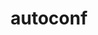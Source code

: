 ---
title: "autoconf"
layout: cache
categories: [package, v0.22.0]
meta: {"versions": ["2.72"], "compilers": ["apple-clang@=15.0.0", "cce@=15.0.1", "gcc@=10.2.1", "gcc@=10.3.0", "gcc@=11.1.0", "gcc@=11.4.0", "gcc@=12.3.0", "gcc@=7.3.1", "gcc@=7.5.0", "gcc@=9.4.0", "oneapi@=2024.0.0"], "oss": ["amzn2", "centos7", "rhel8", "sle_hpc15", "ubuntu18.04", "ubuntu20.04", "ubuntu22.04", "ventura"], "platforms": ["darwin", "linux"], "targets": ["aarch64", "neoverse_n1", "neoverse_v1", "neoverse_v2", "ppc64le", "x86_64_v3", "x86_64_v4", "zen4"], "stacks": ["aws-isc", "aws-isc-aarch64", "aws-pcluster-neoverse_v1", "build_systems", "data-vis-sdk", "developer-tools", "developer-tools-manylinux2014", "e4s", "e4s-cray-rhel", "e4s-cray-sles", "e4s-neoverse-v2", "e4s-neoverse_v1", "e4s-oneapi", "e4s-power", "e4s-rocm-external", "ml-darwin-aarch64-mps", "ml-linux-x86_64-cpu", "ml-linux-x86_64-cuda", "radiuss", "radiuss-aws", "radiuss-aws-aarch64", "root", "tutorial"], "num_specs": 17, "num_specs_by_stack": {"root": 17, "ml-darwin-aarch64-mps": 1, "aws-isc-aarch64": 2, "radiuss-aws-aarch64": 2, "radiuss-aws": 1, "aws-isc": 1, "aws-pcluster-neoverse_v1": 2, "e4s-cray-rhel": 1, "developer-tools-manylinux2014": 1, "e4s-cray-sles": 1, "build_systems": 1, "developer-tools": 1, "radiuss": 1, "e4s-power": 1, "data-vis-sdk": 1, "e4s-neoverse_v1": 1, "e4s-neoverse-v2": 1, "e4s-rocm-external": 1, "tutorial": 2, "e4s": 1, "ml-linux-x86_64-cuda": 1, "ml-linux-x86_64-cpu": 1, "e4s-oneapi": 1}}
spec_details: [{"hash": "63weaafjt4rc3pev3umcubx4eq4ewvvh", "compiler": "apple-clang@=15.0.0", "versions": ["2.72"], "os": "ventura", "platform": "darwin", "target": "aarch64", "variants": ["build_system=autotools"], "stacks": ["root", "ml-darwin-aarch64-mps"], "size": "-", "tarball": "https://binaries.spack.io/releases/v0.22.0/build_cache/darwin-ventura-aarch64/apple-clang-15.0.0/autoconf-2.72/darwin-ventura-aarch64-apple-clang-15.0.0-autoconf-2.72-63weaafjt4rc3pev3umcubx4eq4ewvvh.spack"}, {"hash": "nlm7pe6dltkcxnho232er3c4fphphz75", "compiler": "gcc@=7.3.1", "versions": ["2.72"], "os": "amzn2", "platform": "linux", "target": "aarch64", "variants": ["build_system=autotools"], "stacks": ["root", "aws-isc-aarch64", "radiuss-aws-aarch64"], "size": "-", "tarball": "https://binaries.spack.io/releases/v0.22.0/build_cache/linux-amzn2-aarch64/gcc-7.3.1/autoconf-2.72/linux-amzn2-aarch64-gcc-7.3.1-autoconf-2.72-nlm7pe6dltkcxnho232er3c4fphphz75.spack"}, {"hash": "poyu7p5m6h4siyiyoewf3umfdcyus7d3", "compiler": "gcc@=7.3.1", "versions": ["2.72"], "os": "amzn2", "platform": "linux", "target": "x86_64_v3", "variants": ["build_system=autotools"], "stacks": ["root", "radiuss-aws", "aws-isc"], "size": "-", "tarball": "https://binaries.spack.io/releases/v0.22.0/build_cache/linux-amzn2-x86_64_v3/gcc-7.3.1/autoconf-2.72/linux-amzn2-x86_64_v3-gcc-7.3.1-autoconf-2.72-poyu7p5m6h4siyiyoewf3umfdcyus7d3.spack"}, {"hash": "rsm5rdz2g5esadc7xw4fvezdyov23csm", "compiler": "gcc@=12.3.0", "versions": ["2.72"], "os": "amzn2", "platform": "linux", "target": "neoverse_n1", "variants": ["build_system=autotools"], "stacks": ["root", "aws-pcluster-neoverse_v1"], "size": "-", "tarball": "https://binaries.spack.io/releases/v0.22.0/build_cache/linux-amzn2-neoverse_n1/gcc-12.3.0/autoconf-2.72/linux-amzn2-neoverse_n1-gcc-12.3.0-autoconf-2.72-rsm5rdz2g5esadc7xw4fvezdyov23csm.spack"}, {"hash": "tenuyylilxsgaoo4kn5epirmbismukow", "compiler": "gcc@=7.3.1", "versions": ["2.72"], "os": "amzn2", "platform": "linux", "target": "neoverse_n1", "variants": ["build_system=autotools"], "stacks": ["root", "aws-isc-aarch64", "radiuss-aws-aarch64"], "size": "-", "tarball": "https://binaries.spack.io/releases/v0.22.0/build_cache/linux-amzn2-neoverse_n1/gcc-7.3.1/autoconf-2.72/linux-amzn2-neoverse_n1-gcc-7.3.1-autoconf-2.72-tenuyylilxsgaoo4kn5epirmbismukow.spack"}, {"hash": "5dtp35dbxq4ffly2nbmmlrwfrjsrmsh4", "compiler": "gcc@=12.3.0", "versions": ["2.72"], "os": "amzn2", "platform": "linux", "target": "neoverse_v1", "variants": ["build_system=autotools"], "stacks": ["root", "aws-pcluster-neoverse_v1"], "size": "-", "tarball": "https://binaries.spack.io/releases/v0.22.0/build_cache/linux-amzn2-neoverse_v1/gcc-12.3.0/autoconf-2.72/linux-amzn2-neoverse_v1-gcc-12.3.0-autoconf-2.72-5dtp35dbxq4ffly2nbmmlrwfrjsrmsh4.spack"}, {"hash": "ggr7ii2eazhhhx4rltifpjnarlsvlzay", "compiler": "cce@=15.0.1", "versions": ["2.72"], "os": "rhel8", "platform": "linux", "target": "zen4", "variants": ["build_system=autotools"], "stacks": ["root", "e4s-cray-rhel"], "size": "-", "tarball": "https://binaries.spack.io/releases/v0.22.0/build_cache/linux-rhel8-zen4/cce-15.0.1/autoconf-2.72/linux-rhel8-zen4-cce-15.0.1-autoconf-2.72-ggr7ii2eazhhhx4rltifpjnarlsvlzay.spack"}, {"hash": "qwninqdryt4bz4jv27wflwtgxbogojod", "compiler": "gcc@=10.2.1", "versions": ["2.72"], "os": "centos7", "platform": "linux", "target": "x86_64_v3", "variants": ["build_system=autotools"], "stacks": ["root", "developer-tools-manylinux2014"], "size": "-", "tarball": "https://binaries.spack.io/releases/v0.22.0/build_cache/linux-centos7-x86_64_v3/gcc-10.2.1/autoconf-2.72/linux-centos7-x86_64_v3-gcc-10.2.1-autoconf-2.72-qwninqdryt4bz4jv27wflwtgxbogojod.spack"}, {"hash": "4myf5zxa6fmwe6a7yglkprihnia7yrxl", "compiler": "gcc@=10.3.0", "versions": ["2.72"], "os": "sle_hpc15", "platform": "linux", "target": "x86_64_v4", "variants": ["build_system=autotools"], "stacks": ["root", "e4s-cray-sles"], "size": "-", "tarball": "https://binaries.spack.io/releases/v0.22.0/build_cache/linux-sle_hpc15-x86_64_v4/gcc-10.3.0/autoconf-2.72/linux-sle_hpc15-x86_64_v4-gcc-10.3.0-autoconf-2.72-4myf5zxa6fmwe6a7yglkprihnia7yrxl.spack"}, {"hash": "lscvlqu2rebwbjqqv4cipexmhglkm42r", "compiler": "gcc@=7.5.0", "versions": ["2.72"], "os": "ubuntu18.04", "platform": "linux", "target": "x86_64_v3", "variants": ["build_system=autotools"], "stacks": ["root", "build_systems", "developer-tools", "radiuss"], "size": "-", "tarball": "https://binaries.spack.io/releases/v0.22.0/build_cache/linux-ubuntu18.04-x86_64_v3/gcc-7.5.0/autoconf-2.72/linux-ubuntu18.04-x86_64_v3-gcc-7.5.0-autoconf-2.72-lscvlqu2rebwbjqqv4cipexmhglkm42r.spack"}, {"hash": "jaotwtp53fesf3s4js2z5gxumn7lx5tl", "compiler": "gcc@=9.4.0", "versions": ["2.72"], "os": "ubuntu20.04", "platform": "linux", "target": "ppc64le", "variants": ["build_system=autotools"], "stacks": ["root", "e4s-power"], "size": "-", "tarball": "https://binaries.spack.io/releases/v0.22.0/build_cache/linux-ubuntu20.04-ppc64le/gcc-9.4.0/autoconf-2.72/linux-ubuntu20.04-ppc64le-gcc-9.4.0-autoconf-2.72-jaotwtp53fesf3s4js2z5gxumn7lx5tl.spack"}, {"hash": "ntxxs3rmflukt5vaqsjagykcewu2bbcz", "compiler": "gcc@=11.1.0", "versions": ["2.72"], "os": "ubuntu20.04", "platform": "linux", "target": "x86_64_v3", "variants": ["build_system=autotools"], "stacks": ["root", "data-vis-sdk"], "size": "-", "tarball": "https://binaries.spack.io/releases/v0.22.0/build_cache/linux-ubuntu20.04-x86_64_v3/gcc-11.1.0/autoconf-2.72/linux-ubuntu20.04-x86_64_v3-gcc-11.1.0-autoconf-2.72-ntxxs3rmflukt5vaqsjagykcewu2bbcz.spack"}, {"hash": "in56ozdddbgtoarsxtk7ihh6xqosifww", "compiler": "gcc@=11.4.0", "versions": ["2.72"], "os": "ubuntu22.04", "platform": "linux", "target": "neoverse_v1", "variants": ["build_system=autotools"], "stacks": ["root", "e4s-neoverse_v1"], "size": "-", "tarball": "https://binaries.spack.io/releases/v0.22.0/build_cache/linux-ubuntu22.04-neoverse_v1/gcc-11.4.0/autoconf-2.72/linux-ubuntu22.04-neoverse_v1-gcc-11.4.0-autoconf-2.72-in56ozdddbgtoarsxtk7ihh6xqosifww.spack"}, {"hash": "xntnbrkdbkhoaaqvdd6nyx2qem43onry", "compiler": "gcc@=11.4.0", "versions": ["2.72"], "os": "ubuntu22.04", "platform": "linux", "target": "neoverse_v2", "variants": ["build_system=autotools"], "stacks": ["root", "e4s-neoverse-v2"], "size": "-", "tarball": "https://binaries.spack.io/releases/v0.22.0/build_cache/linux-ubuntu22.04-neoverse_v2/gcc-11.4.0/autoconf-2.72/linux-ubuntu22.04-neoverse_v2-gcc-11.4.0-autoconf-2.72-xntnbrkdbkhoaaqvdd6nyx2qem43onry.spack"}, {"hash": "ljmgup2xu5fzbqhilaeonlgfasmo5hhh", "compiler": "gcc@=11.4.0", "versions": ["2.72"], "os": "ubuntu22.04", "platform": "linux", "target": "x86_64_v3", "variants": ["build_system=autotools"], "stacks": ["root", "e4s-rocm-external", "tutorial", "e4s", "ml-linux-x86_64-cuda", "ml-linux-x86_64-cpu"], "size": "-", "tarball": "https://binaries.spack.io/releases/v0.22.0/build_cache/linux-ubuntu22.04-x86_64_v3/gcc-11.4.0/autoconf-2.72/linux-ubuntu22.04-x86_64_v3-gcc-11.4.0-autoconf-2.72-ljmgup2xu5fzbqhilaeonlgfasmo5hhh.spack"}, {"hash": "ukgzfvzkynui7qwk2qmccuey4mwnwyrw", "compiler": "oneapi@=2024.0.0", "versions": ["2.72"], "os": "ubuntu22.04", "platform": "linux", "target": "x86_64_v3", "variants": ["build_system=autotools"], "stacks": ["root", "e4s-oneapi"], "size": "-", "tarball": "https://binaries.spack.io/releases/v0.22.0/build_cache/linux-ubuntu22.04-x86_64_v3/oneapi-2024.0.0/autoconf-2.72/linux-ubuntu22.04-x86_64_v3-oneapi-2024.0.0-autoconf-2.72-ukgzfvzkynui7qwk2qmccuey4mwnwyrw.spack"}, {"hash": "so7orfshxi2d4dzz37p7tj6lwve4f66b", "compiler": "gcc@=12.3.0", "versions": ["2.72"], "os": "ubuntu22.04", "platform": "linux", "target": "x86_64_v3", "variants": ["build_system=autotools"], "stacks": ["root", "tutorial"], "size": "-", "tarball": "https://binaries.spack.io/releases/v0.22.0/build_cache/linux-ubuntu22.04-x86_64_v3/gcc-12.3.0/autoconf-2.72/linux-ubuntu22.04-x86_64_v3-gcc-12.3.0-autoconf-2.72-so7orfshxi2d4dzz37p7tj6lwve4f66b.spack"}]
---